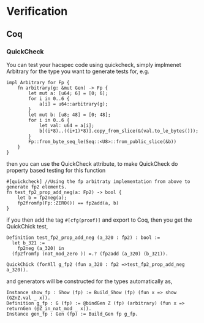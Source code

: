 # Verification

## Coq

### QuickCheck
You can test your hacspec code using quickcheck, simply implmenet Arbitrary for the type you want to generate tests for, e.g.
```
impl Arbitrary for Fp {
    fn arbitrary(g: &mut Gen) -> Fp {
        let mut a: [u64; 6] = [0; 6];
        for i in 0..6 {
            a[i] = u64::arbitrary(g);
        }
        let mut b: [u8; 48] = [0; 48];
        for i in 0..6 {
            let val: u64 = a[i];
            b[(i*8)..((i+1)*8)].copy_from_slice(&(val.to_le_bytes()));
        }
        Fp::from_byte_seq_le(Seq::<U8>::from_public_slice(&b))
    }
}
```
then you can use the QuickCheck attribute, to make QuickCheck do property based testing for this function
```
#[quickcheck] //Using the fp arbitraty implementation from above to generate fp2 elements.
fn test_fp2_prop_add_neg(a: Fp2) -> bool {
    let b = fp2neg(a);
    fp2fromfp(Fp::ZERO()) == fp2add(a, b)
}
```
if you then add the tag `#[cfg(proof)]` and export to Coq, then you get the QuickChick test,
```
Definition test_fp2_prop_add_neg (a_320 : fp2) : bool :=
  let b_321 :=
    fp2neg (a_320) in
  (fp2fromfp (nat_mod_zero )) =.? (fp2add (a_320) (b_321)).

QuickChick (forAll g_fp2 (fun a_320 : fp2 =>test_fp2_prop_add_neg a_320)).
```
and generators will be constructed for the types automatically as,
```
Instance show_fp : Show (fp) := Build_Show (fp) (fun x => show (GZnZ.val _ x)).
Definition g_fp : G (fp) := @bindGen Z (fp) (arbitrary) (fun x => returnGen (@Z_in_nat_mod _ x)).
Instance gen_fp : Gen (fp) := Build_Gen fp g_fp.
```

